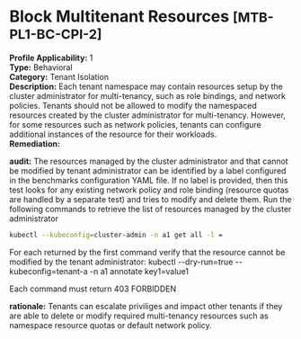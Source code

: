 # Block Multitenant Resources <small>[MTB-PL1-BC-CPI-2] </small>
**Profile Applicability:** 
1 <br>
**Type:** 
Behavioral <br>
**Category:** 
Tenant Isolation <br>
**Description:** 
Each tenant namespace may contain resources setup by the cluster administrator for multi-tenancy, such as role bindings, and network policies. Tenants should not be allowed to modify the namespaced resources created by the cluster administrator for multi-tenancy. However, for some resources such as network policies, tenants can configure additional instances of the resource for their workloads. <br>
**Remediation:**
 <br>

**audit:** 
The resources managed by the cluster administrator and that cannot be modified by tenant administrator can be identified by a label configured in the benchmarks configuration YAML file. If no label is provided, then this test looks for any existing network policy and role binding (resource quotas are handled by a separate test) and tries to modify and delete them. Run the following commands to retrieve the list of resources managed by the cluster administrator
```bash
kubectl --kubeconfig=cluster-admin -n a1 get all -l =
```
For each returned by the first command verify that the resource cannot be modified by the tenant administrator: kubectl --dry-run=true --kubeconfig=tenant-a -n a1 annotate key1=value1

Each command must return 403 FORBIDDEN <br>

**rationale:** 
Tenants can escalate priviliges and impact other tenants if they are able to delete or modify required multi-tenancy resources such as namespace resource quotas or default network policy. <br>

